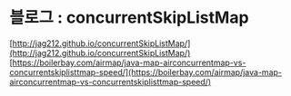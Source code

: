 # 블로그 : concurrentSkipListMap
[http://jag212.github.io/concurrentSkipListMap/](http://jag212.github.io/concurrentSkipListMap/)
[https://boilerbay.com/airmap/java-map-airconcurrentmap-vs-concurrentskiplisttmap-speed/](https://boilerbay.com/airmap/java-map-airconcurrentmap-vs-concurrentskiplisttmap-speed/)